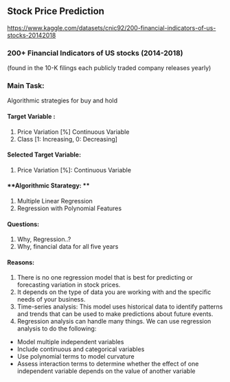 ## **Stock Price Prediction**

https://www.kaggle.com/datasets/cnic92/200-financial-indicators-of-us-stocks-20142018

### **200+ Financial Indicators of US stocks (2014-2018)**
(found in the 10-K filings each publicly traded company releases yearly)
### **Main Task:**
Algorithmic strategies for buy and hold
####   **Target Variable :**


1.   Price  Variation [%] Continuous Variable
2.   Class [1: Increasing, 0: Decreasing]

#### **Selected Target Variable:** 
1.   Price Variation [%]:  Continuous Variable
#### **Algorithmic Starategy: **
1.   Multiple Linear Regression 
2.   Regression with Polynomial Features

#### **Questions:**
1.   Why, Regression..?
2.    Why, financial data for all five years
#### **Reasons:**
1. There is no one regression model that is best for predicting or forecasting variation in stock prices. 
2. It depends on the type of data you are working with and the specific needs of your business. 
3. Time-series analysis: This model uses historical data to identify patterns and trends that can be used to make predictions about future events.
4. Regression analysis can handle many things. We can use regression analysis to do the following:
  - Model multiple independent variables
  - Include continuous and categorical variables
  - Use polynomial terms to model curvature
  - Assess interaction terms to determine whether the effect of one independent variable depends on the value of another variable
